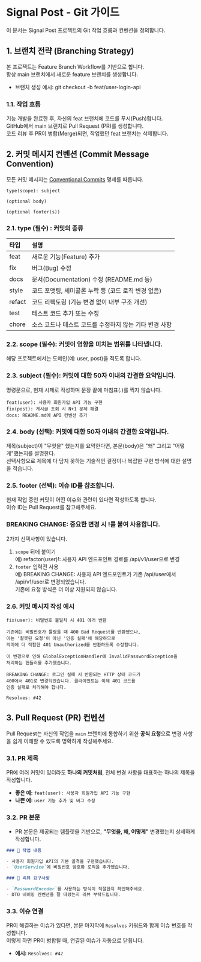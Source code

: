# Signal Post - Git 가이드

이 문서는 Signal Post 프로젝트의 Git 작업 흐름과 컨벤션을 정의합니다.

## 1. 브랜치 전략 (Branching Strategy)

본 프로젝트는 Feature Branch Workflow를 기반으로 합니다.  
항상 main 브랜치에서 새로운 feature 브랜치를 생성합니다.

- 브랜치 생성 예시: git checkout -b feat/user-login-api

### 1.1. 작업 흐름

기능 개발을 완료한 후, 자신의 feat 브랜치에 코드를 푸시(Push)합니다.  
GitHub에서 main 브랜치로 Pull Request (PR)를 생성합니다.  
코드 리뷰 후 PR이 병합(Merge)되면, 작업했던 feat 브랜치는 삭제합니다.  

## 2. 커밋 메시지 컨벤션 (Commit Message Convention)

모든 커밋 메시지는 [Conventional Commits](https://www.conventionalcommits.org/ko/v1.0.0/) 명세를 따릅니다. 

```text
type(scope): subject

(optional body)

(optional footer(s))
```

### 2.1. type (필수) : 커밋의 종류
| 타입     | 설명                                 |
|:-------|:-----------------------------------|
| feat   | 새로운 기능(Feature) 추가                 |
| fix    | 버그(Bug) 수정                         |
| docs   | 문서(Documentation) 수정 (README.md 등) |
| style  | 코드 포맷팅, 세미콜론 누락 등 (코드 로직 변경 없음)    |
| refact | 코드 리팩토링 (기능 변경 없이 내부 구조 개선)        |
| test   | 테스트 코드 추가 또는 수정                    |
| chore  | 소스 코드나 테스트 코드를 수정하지 않는 기타 변경 사항    |

### 2.2. scope (필수): 커밋이 영향을 미치는 범위를 나타냅니다.
해당 프로젝트에서는 도메인(예: user, post)을 적도록 합니다.

### 2.3. subject (필수): 커밋에 대한 50자 이내의 간결한 요약입니다.
명령문으로, 현재 시제로 작성하며 문장 끝에 마침표(.)를 찍지 않습니다.  

```text
feat(user): 사용자 회원가입 API 기능 구현
fix(post): 게시글 조회 시 N+1 문제 해결
docs: README.md에 API 컨벤션 추가
```

### 2.4. body (선택): 커밋에 대한 50자 이내의 간결한 요약입니다.
제목(subject)이 "무엇을" 했는지를 요약한다면, 본문(body)은 "왜" 그리고 "어떻게"했는지를 설명한다.  
선택사항으로 제목에 다 담지 못하는 기술적인 결정이나 복잡한 구현 방식에 대한 설명을 적습니다.

### 2.5. footer (선택): 이슈 ID를 참조합니다.
현재 작업 중인 커밋이 어떤 이슈와 관련이 있다면 작성하도록 합니다.  
이슈 ID는 Pull Request를 참고해주세요.

### BREAKING CHANGE: 중요한 변경 시 !를 붙여 사용합니다.
2가지 선택사항이 있습니다.
1. `scope` 뒤에 붙이기   
   예) refactor(user)!: 사용자 API 엔드포인트 경로를 /api/v1/user으로 변경
2. `footer` 입력전 사용  
   예) BREAKING CHANGE: 사용자 API 엔드포인트가 기존 /api/user에서 /api/v1/user로 변경되었습니다.  
   기존에 요청 방식은 더 이상 지원되지 않습니다.

### 2.6. 커밋 메시지 작성 예시

```text
fix(user): 비밀번호 불일치 시 401 에러 반환

기존에는 비밀번호가 틀렸을 때 400 Bad Request를 반환했으나,
이는 '잘못된 요청'이 아닌 '인증 실패'에 해당하므로
의미에 더 적합한 401 Unauthorized를 반환하도록 수정합니다.

이 변경으로 인해 GlobalExceptionHandler에 InvalidPasswordException을
처리하는 핸들러를 추가했습니다.

BREAKING CHANGE: 로그인 실패 시 반환되는 HTTP 상태 코드가
400에서 401로 변경되었습니다. 클라이언트는 이제 401 코드를
인증 실패로 처리해야 합니다.

Resolves: #42
```

## 3. Pull Request (PR) 컨벤션

Pull Request는 자신의 작업을 `main` 브랜치에 통합하기 위한 **공식 요청**으로 변경 사항을 쉽게 이해할 수 있도록 명확하게 작성해주세요.

### 3.1. PR 제목

PR에 여러 커밋이 있더라도 **하나의 커밋처럼**, 전체 변경 사항을 대표하는 하나의 제목을 작성합니다.
- **좋은 예:** `feat(user): 사용자 회원가입 API 기능 구현`
- **나쁜 예:** `user 기능 추가 및 버그 수정`

### 3.2. PR 본문
- PR 본문은 제공되는 템플릿을 기반으로, **"무엇을, 왜, 어떻게"** 변경했는지 상세하게 작성합니다.

```markdown
### 📝 작업 내용

- 사용자 회원가입 API의 기본 골격을 구현했습니다.
- `UserService`에 비밀번호 암호화 로직을 추가했습니다.

### 💬 리뷰 요구사항

- `PasswordEncoder`를 사용하는 방식이 적절한지 확인해주세요.
- DTO 네이밍 컨벤션을 잘 따랐는지 리뷰 부탁드립니다.
```

### 3.3. 이슈 연결
PR이 해결하는 이슈가 있다면, 본문 마지막에 `Resolves` 키워드와 함께 이슈 번호를 작성합니다.   
이렇게 하면 PR이 병합될 때, 연결된 이슈가 자동으로 닫힙니다.
- **예시:** `Resolves: #42`